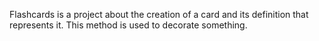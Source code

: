 Flashcards is a project about the creation of a card and its definition that represents it. This method is used to decorate something.
